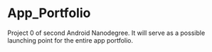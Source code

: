 # App_Portfolio
Project 0 of second Android Nanodegree.  It will serve as a possible launching point for the entire app portfolio.

